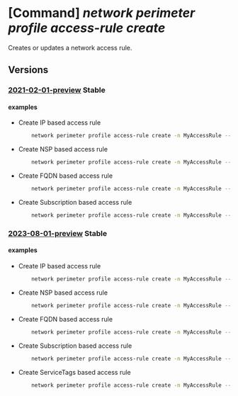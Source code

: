 # [Command] _network perimeter profile access-rule create_

Creates or updates a network access rule.

## Versions

### [2021-02-01-preview](/Resources/mgmt-plane/L3N1YnNjcmlwdGlvbnMve30vcmVzb3VyY2Vncm91cHMve30vcHJvdmlkZXJzL21pY3Jvc29mdC5uZXR3b3JrL25ldHdvcmtzZWN1cml0eXBlcmltZXRlcnMve30vcHJvZmlsZXMve30vYWNjZXNzcnVsZXMve30=/2021-02-01-preview.xml) **Stable**

<!-- mgmt-plane /subscriptions/{}/resourcegroups/{}/providers/microsoft.network/networksecurityperimeters/{}/profiles/{}/accessrules/{} 2021-02-01-preview -->

#### examples

- Create IP based access rule
    ```bash
        network perimeter profile access-rule create -n MyAccessRule --profile-name MyProfile --perimeter-name MyPerimeter -g MyResourceGroup --address-prefixes "[10.10.0.0/16]"
    ```

- Create NSP based access rule
    ```bash
        network perimeter profile access-rule create -n MyAccessRule --profile-name MyProfile --perimeter-name MyPerimeter -g MyResourceGroup --nsp "[{id:<NSP_ARM_ID>}]"
    ```

- Create FQDN based access rule
    ```bash
        network perimeter profile access-rule create -n MyAccessRule --profile-name MyProfile --perimeter-name MyPerimeter -g MyResourceGroup --fqdn "['www.abc.com', 'www.google.com']" --direction "Outbound"
    ```

- Create Subscription based access rule
    ```bash
        network perimeter profile access-rule create -n MyAccessRule --profile-name MyProfile --perimeter-name MyPerimeter -g MyResourceGroup --subscriptions [0].id="<SubscriptionID1>" [1].id="<SubscriptionID2>"
    ```

### [2023-08-01-preview](/Resources/mgmt-plane/L3N1YnNjcmlwdGlvbnMve30vcmVzb3VyY2Vncm91cHMve30vcHJvdmlkZXJzL21pY3Jvc29mdC5uZXR3b3JrL25ldHdvcmtzZWN1cml0eXBlcmltZXRlcnMve30vcHJvZmlsZXMve30vYWNjZXNzcnVsZXMve30=/2023-08-01-preview.xml) **Stable**

<!-- mgmt-plane /subscriptions/{}/resourcegroups/{}/providers/microsoft.network/networksecurityperimeters/{}/profiles/{}/accessrules/{} 2023-08-01-preview -->

#### examples

- Create IP based access rule
    ```bash
        network perimeter profile access-rule create -n MyAccessRule --profile-name MyProfile --perimeter-name MyPerimeter -g MyResourceGroup --address-prefixes "[10.10.0.0/16]"
    ```

- Create NSP based access rule
    ```bash
        network perimeter profile access-rule create -n MyAccessRule --profile-name MyProfile --perimeter-name MyPerimeter -g MyResourceGroup --nsp "[{id:<NSP_ARM_ID>}]"
    ```

- Create FQDN based access rule
    ```bash
        network perimeter profile access-rule create -n MyAccessRule --profile-name MyProfile --perimeter-name MyPerimeter -g MyResourceGroup --fqdn "['www.abc.com', 'www.google.com']" --direction "Outbound"
    ```

- Create Subscription based access rule
    ```bash
        network perimeter profile access-rule create -n MyAccessRule --profile-name MyProfile --perimeter-name MyPerimeter -g MyResourceGroup --subscriptions [0].id="<SubscriptionID1>" [1].id="<SubscriptionID2>"
    ```

- Create ServiceTags based access rule
    ```bash
        network perimeter profile access-rule create -n MyAccessRule --profile-name MyProfile --perimeter-name MyPerimeter -g MyResourceGroup --service-tags  [st1,st2]
    ```

